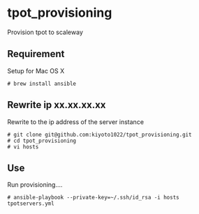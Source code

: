 # tpot_provisioning
Provision tpot to scaleway

## Requirement
Setup for Mac OS X
```
# brew install ansible
```

## Rewrite ip xx.xx.xx.xx
Rewrite to the ip address of the server instance
```
# git clone git@github.com:kiyoto1022/tpot_provisioning.git
# cd tpot_provisioning
# vi hosts
```

## Use
Run provisioning....
```
# ansible-playbook --private-key=~/.ssh/id_rsa -i hosts tpotservers.yml
```
